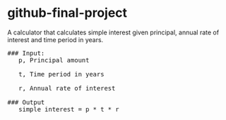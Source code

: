 # github-final-project

A calculator that calculates simple interest given principal, annual rate of interest and time period in years.

<pre>
### Input:
   p, Principal amount <br />
   t, Time period in years <br />
   r, Annual rate of interest

### Output
   simple interest = p * t * r
</pre>
